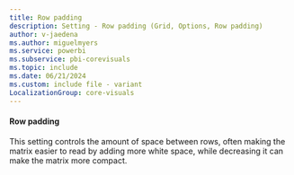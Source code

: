```yaml
---
title: Row padding
description: Setting - Row padding (Grid, Options, Row padding)
author: v-jaedena
ms.author: miguelmyers
ms.service: powerbi
ms.subservice: pbi-corevisuals
ms.topic: include
ms.date: 06/21/2024
ms.custom: include file - variant
LocalizationGroup: core-visuals
---
```

#### Row padding

This setting controls the amount of space between rows, often making the matrix easier to read by adding more white space, while decreasing it can make the matrix more compact.
